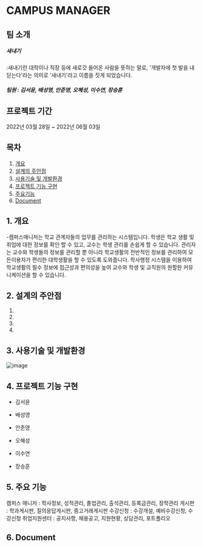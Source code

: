 # CAMPUS MANAGER

## 팀 소개
##### 새내기
:새내기란 대학이나 직장 등에 새로갓 들어온 사람을 뜻하는 말로, 
'개발자에 첫 발을 내딛는다'라는 의미로 '새내기'라고 이름을 짓게 되었습니다. 
##### 팀원 : 김서윤, 배성영, 안준영, 오혜성, 이수연, 장승훈

## 프로젝트 기간
2022년 03월 28일 ~ 2022년 06월 03일

## 목차  
1. [개요](#1-개요)
2. [설계의 주안점](#2-설계의-주안점)
3. [사용기술 및 개발환경](#3-사용기술-및-개발환경)
4. [프로젝트 기능 구현](#4-프로젝트-기능-구현)
5. [주요기능](#5-주요기능)
6. [Document](#6-document)


## 1. 개요
-캠퍼스매니저는 학교 관계자들의 업무를 관리하는 시스템입니다.
 학생은 학교 생활 및 취업에 대한 정보를 확인 할 수 있고, 교수는 학생 관리를 손쉽게 할 수 있습니다.
관리자는 교수와 학생들의 정보를 관리할 뿐 아니라 학교생활의 전반적인 정보를 관리하여 모든이용자가 
편리한 대학생활을 할 수 있도록 도와줍니다.
 학사행정 시스템을 이용하여 학교생활의 필수 정보에 접근성과 편의성을 높여 교수와 학생 및 교직원의
원할한 커뮤니케이션을 할 수 있습니다.



## 2. 설계의 주안점
1. 
2.
3.
4.


## 3. 사용기술 및 개발환경

![image](https://user-images.githubusercontent.com/56354642/171804188-6fc0be59-1126-41d3-b134-9cc229ecbfd5.png)



## 4. 프로젝트 기능 구현

  - 김서윤
  
  - 배성영
  
  - 안준영
  
  - 오혜성
  
  - 이수연

  - 장승훈


 
## 5. 주요 기능
캠퍼스 매니저 : 학사정보, 성적관리, 졸업관리, 출석관리, 등록금관리, 장학관리
게시판 : 학과게시판, 질의응답게시판, 중고거래게시판
수강신청 : 수강개설, 예비수강신청, 수강신청
취업지원센터 : 공지사항, 채용공고, 지원현황, 상담관리, 포트폴리오



## 6. Document

